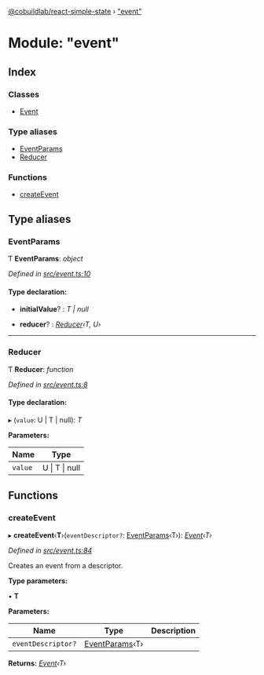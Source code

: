 [@cobuildlab/react-simple-state](../README.md) › ["event"](_event_.md)

# Module: "event"

## Index

### Classes

* [Event](../classes/_event_.event.md)

### Type aliases

* [EventParams](_event_.md#eventparams)
* [Reducer](_event_.md#reducer)

### Functions

* [createEvent](_event_.md#createevent)

## Type aliases

###  EventParams

Ƭ **EventParams**: *object*

*Defined in [src/event.ts:10](https://github.com/cobuildlab/react-simple-state/blob/d032904/src/event.ts#L10)*

#### Type declaration:

* **initialValue**? : *T | null*

* **reducer**? : *[Reducer](_event_.md#reducer)‹T, U›*

___

###  Reducer

Ƭ **Reducer**: *function*

*Defined in [src/event.ts:8](https://github.com/cobuildlab/react-simple-state/blob/d032904/src/event.ts#L8)*

#### Type declaration:

▸ (`value`: U | T | null): *T*

**Parameters:**

Name | Type |
------ | ------ |
`value` | U &#124; T &#124; null |

## Functions

###  createEvent

▸ **createEvent**‹**T**›(`eventDescriptor?`: [EventParams](_event_.md#eventparams)‹T›): *[Event](../classes/_event_.event.md)‹T›*

*Defined in [src/event.ts:84](https://github.com/cobuildlab/react-simple-state/blob/d032904/src/event.ts#L84)*

Creates an event from a descriptor.

**Type parameters:**

▪ **T**

**Parameters:**

Name | Type | Description |
------ | ------ | ------ |
`eventDescriptor?` | [EventParams](_event_.md#eventparams)‹T› |   |

**Returns:** *[Event](../classes/_event_.event.md)‹T›*
